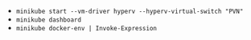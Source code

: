 - `minikube start --vm-driver hyperv --hyperv-virtual-switch "PVN"`
- `minikube dashboard`
- `minikube docker-env | Invoke-Expression`

